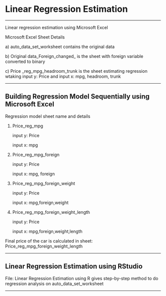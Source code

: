 # Linear Regression Estimation
--------------------------------------------------------------------------------------------------------------------------
Linear regression estimation using Microsoft Excel


Microsoft Excel Sheet Details


a) auto_data_set_worksheet contains the original data


b) Original data_Foreign_changed_ is the sheet with foreign variable converted to binary


c) Price _reg_mpg_headroom_trunk is the sheet estimating regression wtaking input y: Price and  input x: mpg, headroom, trunk

----------------------------------------------------------------------------------------------------------------------------

Building Regression Model Sequentially using Microsoft Excel
-------------------------------------------------------------
  Regression model sheet name and details                                                                                                            
                             
   1. Price_reg_mpg
      
      input y: Price
      
      input x: mpg

      
   2. Price_reg_mpg_foreign
      
      input y: Price
      
      input x: mpg, foreign

                                                                                                
   3. Price_reg_mpg_foreign_weight
      
      input y: Price
      
      input x: mpg,foreign,weight

                                                                                               
   4. Price_reg_mpg_foreign_weight_length
      
      input y: Price
      
      input x: mpg,foreign,weight,length
                                                                                          
  
Final price of the car is calculated in sheet: Price_reg_mpg_foreign_weight_length 

-----------------------------------------------------------------------------------------------------------------------------

Linear Regression Estimation using RStudio
-----------------------------------------------------------------------------------------------------------------------------

File: Linear Regression Estimation using R gives step-by-step method to do regression analysis on auto_data_set_worksheet


----------------------------------------------------------------------------------------------------------------------------
